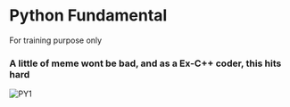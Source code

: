 # Python Fundamental

For training purpose only

### A little of meme wont be bad, and as a Ex-C++ coder, this hits hard

![PY1](Images/py1.png)
